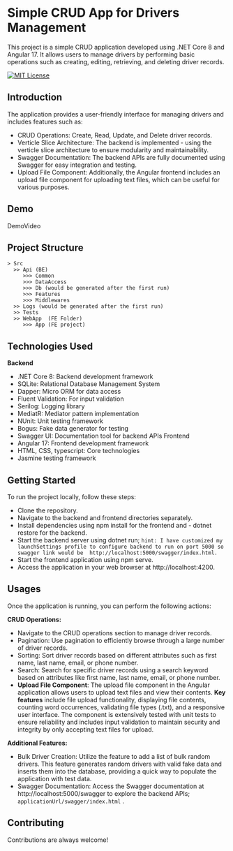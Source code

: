 
# Simple CRUD App for Drivers Management

This project is a simple CRUD application developed using .NET Core 8 and Angular 17. It allows users to manage drivers by performing basic operations such as creating, editing, retrieving, and deleting driver records.

[![MIT License](https://img.shields.io/badge/License-MIT-green.svg)](https://choosealicense.com/licenses/mit/)
## Introduction
The application provides a user-friendly interface for managing drivers and includes features such as:

- CRUD Operations: Create, Read, Update, and Delete driver records.
- Verticle Slice Architecture: The backend is implemented - using the verticle slice architecture to ensure modularity and maintainability.
- Swagger Documentation: The backend APIs are fully documented using Swagger for easy integration and testing.
- Upload File Component: Additionally, the Angular frontend includes an upload file component for uploading text files, which can be useful for various purposes.
## Demo

DemoVideo

## Project Structure

```
> Src
  >> Api (BE)
     >>> Common
     >>> DataAccess
     >>> Db (would be generated after the first run)
     >>> Features
     >>> Middlewares
  >> Logs (would be generated after the first run)
  >> Tests
  >> WebApp  (FE Folder)
     >>> App (FE project)
```
## Technologies Used
**Backend**
- .NET Core 8: Backend development framework
- SQLite: Relational Database Management System
- Dapper: Micro ORM for data access
- Fluent Validation: For input validation
- Serilog: Logging library
- MediatR: Mediator pattern implementation
- NUnit: Unit testing framework
- Bogus: Fake data generator for testing
- Swagger UI: Documentation tool for backend APIs
Frontend
- Angular 17: Frontend development framework
- HTML, CSS, typescript: Core technologies
- Jasmine testing framework
## Getting Started
To run the project locally, follow these steps:

- Clone the repository.
- Navigate to the backend and frontend directories separately.
- Install dependencies using npm install for the frontend and - dotnet restore for the backend.
- Start the backend server using dotnet run; `hint: I have customized my launchSettings profile to configure backend to run on port 5000 so swagger link would be  http://localhost:5000/swagger/index.html.`
- Start the frontend application using npm serve.
- Access the application in your web browser at http://localhost:4200.
## Usages

Once the application is running, you can perform the following actions:

**CRUD Operations:**
- Navigate to the CRUD operations section to manage driver records.
- Pagination: Use pagination to efficiently browse through a large number of driver records.
- Sorting: Sort driver records based on different attributes such as first name, last name, email, or phone number.
- Search: Search for specific driver records using a search keyword based on attributes like first name, last name, email, or phone number.
- **Upload File Component**: The upload file component in the Angular application allows users to upload text files and view their contents. **Key features** include file upload functionality, displaying file contents, counting word occurrences, validating file types (.txt), and a responsive user interface. The component is extensively tested with unit tests to ensure reliability and includes input validation to maintain security and integrity by only accepting text files for upload.

**Additional Features:**
- Bulk Driver Creation: Utilize the feature to add a list of bulk random drivers. This feature generates random drivers with valid fake data and inserts them into the database, providing a quick way to populate the application with test data.
- Swagger Documentation: Access the Swagger documentation at http://localhost:5000/swagger to explore the backend APIs; `applicationUrl/swagger/index.html` .

## Contributing

Contributions are always welcome!


